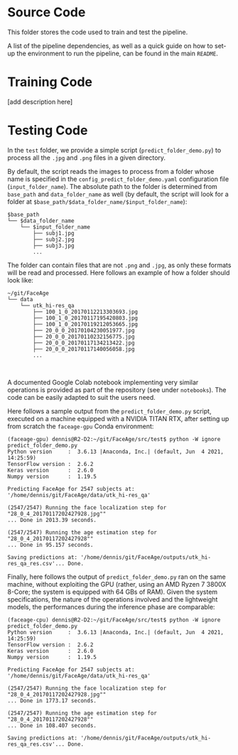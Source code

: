 # Source Code

This folder stores the code used to train and test the pipeline.

A list of the pipeline dependencies, as well as a quick guide on how to set-up the environment to run the pipeline, can be found in the main `README`.


# Training Code

[add description here]

# Testing Code

In the `test` folder, we provide a simple script (`predict_folder_demo.py`) to process all the `.jpg` and `.png` files in a given directory.

By default, the script reads the images to process from a folder whose name is specified in the `config_predict_folder_demo.yaml` configuration file (`input_folder_name`). The absolute path to the folder is determined from `base_path` and `data_folder_name` as well (by default, the script will look for a folder at `$base_path/$data_folder_name/$input_folder_name`):

```
$base_path
└── $data_folder_name
    └── $input_folder_name
        ├── subj1.jpg
        ├── subj2.jpg
        ├── subj3.jpg
        ...
```

The folder can contain files that are not `.png` and `.jpg`, as only these formats will be read and processed. Here follows an example of how a folder should look like:

```
~/git/FaceAge
└── data
    └── utk_hi-res_qa
        ├── 100_1_0_20170112213303693.jpg
        ├── 100_1_0_20170117195420803.jpg
        ├── 100_1_0_20170119212053665.jpg
        ├── 20_0_0_20170104230051977.jpg
        ├── 20_0_0_20170110232156775.jpg
        ├── 20_0_0_20170117134213422.jpg
        ├── 20_0_0_20170117140056058.jpg
        ...
```

<br>

A documented Google Colab notebook implementing very similar operations is provided as part of the repository (see under `notebooks`). The code can be easily adapted to suit the users need.

Here follows a sample output from the `predict_folder_demo.py` script, executed on a machine equipped with a NVIDIA TITAN RTX, after setting up from scratch the `faceage-gpu` Conda environment:

```
(faceage-gpu) dennis@R2-D2:~/git/FaceAge/src/test$ python -W ignore predict_folder_demo.py 
Python version     :  3.6.13 |Anaconda, Inc.| (default, Jun  4 2021, 14:25:59) 
TensorFlow version :  2.6.2
Keras version      :  2.6.0
Numpy version      :  1.19.5

Predicting FaceAge for 2547 subjects at: '/home/dennis/git/FaceAge/data/utk_hi-res_qa'

(2547/2547) Running the face localization step for "28_0_4_20170117202427928.jpg""
... Done in 2013.39 seconds.

(2547/2547) Running the age estimation step for "28_0_4_20170117202427928""
... Done in 95.157 seconds.

Saving predictions at: '/home/dennis/git/FaceAge/outputs/utk_hi-res_qa_res.csv'... Done.
```

Finally, here follows the output of `predict_folder_demo.py` ran on the same machine, without exploiting the GPU (rather, using an AMD Ryzen 7 3800X 8-Core; the system is equipped with 64 GBs of RAM). Given the system specifications, the nature of the operations involved and the lightweight models, the performances during the inference phase are comparable:

```
(faceage-cpu) dennis@R2-D2:~/git/FaceAge/src/test$ python -W ignore predict_folder_demo.py 
Python version     :  3.6.13 |Anaconda, Inc.| (default, Jun  4 2021, 14:25:59) 
TensorFlow version :  2.6.2
Keras version      :  2.6.0
Numpy version      :  1.19.5

Predicting FaceAge for 2547 subjects at: '/home/dennis/git/FaceAge/data/utk_hi-res_qa'

(2547/2547) Running the face localization step for "28_0_4_20170117202427928.jpg""
... Done in 1773.17 seconds.

(2547/2547) Running the age estimation step for "28_0_4_20170117202427928""
... Done in 108.407 seconds.

Saving predictions at: '/home/dennis/git/FaceAge/outputs/utk_hi-res_qa_res.csv'... Done.
```